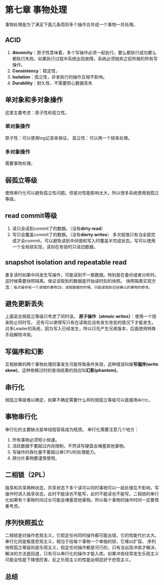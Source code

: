 # 第七章 事物处理
事物处理是为了满足下面几条而将多个操作合并成一个事物一并处理。
## ACID
1. **Atomicity**：原子性意味着，多个写操作必须一起执行，要么都执行成功要么都执行失败。如果执行过程中系统出现故障，系统必须抛弃之前所做的所有写操作。
2. **Consistency**：稳定性，
3. **Isolation**：孤立性，并发执行的操作互相不影响。
4. **Durability**：耐久性，不需要担心数据丢失

## 单对象和多对象操作
这里主要考虑：原子性和孤立性。
### 单对象操作
原子性：可以使用log记录来保证。
孤立性：可以用一个锁来处理。
### 多对象操作
需要事物处理。

## 弱孤立等级
使用串行化可以避免孤立性问题。但是对性能影响太大，所以很多系统使用弱孤立等级。
## read commit等级
1. 读只会读到commit了的数据。（没有**dirty read**）
2. 写只会覆盖commit了的数据。（没有**dierty writes**）
多次赋值只有当全部完成才会commit。可以避免读到中间值和写入时覆盖半完成状态。写可以使用一个全局锁实现，读则在有锁时只读旧数据。
## snapshot isolation and repeatable read
重复读时如果中间发生写操作，可能读到不一致数据。特别是在备份或者分析时。这时候需要快照隔离。保证读取到的数据是开始读时刻的快照。 
快照隔离实现方法：`每次操作有一个递增的事物ID，读取数据的时候，只能读取到已经确认的事物的修改。`
## 避免更新丢失
上面梁总弱孤立等级只考虑了同时读。
**原子操作（atmoic writes）**：使用一个锁来防止同时写。
还有可以使得写只有在读取后没有发生改变的情况下才能发生。
对多Leader的系统，因为写入已经发生，所以只先产生兄弟版本，后面使用特殊手段解除冲突。

## 写偏序和幻影
互相依赖的两个事物处理同事发生可能导致条件失效，这种错误叫做**写偏序(write skew)**，这种依赖过时的查询结果的效应叫**幻影(phantom)**。

## 串行化
弱孤立等级难以确定，如果不确定需要什么样的弱孤立等级可以直接用`串行化`，
## 事物串行化
串行化的主要缺点是单线程容易成为瓶颈。
串行化需要注意几个地方：
1. 所有事物必须短小快速。
2. 活跃数据不要超过内存限制，不然读写硬盘会堵塞其他事物。
3. 写操作的吞吐量不要超过单CPU的处理能力。
4. 跨分片事物要谨慎使用。

## 二相锁（2PL）
独享和共享两种状态，共享状态下多个读可以同时事物可以一起处理互不影响，写操作时进入独享状态，此时不能读也不能写，此时不能读也不能写。二相锁的串行化如果有个事物时间过长可能会堵塞其他事物。所以每个事物的操作时间一定要慎重考虑。

## 序列快照孤立
二相锁是对操作悲观主义，它假定任何同时操作都可能出错，它的性能代价太大。
串行化则是极度悲观主义，相当于给每个事物一个单独的锁，它难以扩容。
序列快照孤立等级则是乐观主义，假定任何操作都是可行的，只有当出现冲突才解决，解决的方法是回退，只有可以串行化的操作才能入库。如果冲突经常发生乐观主义可能会性能下降很厉害，反之乐观主义的性能会明显好于悲观主义。

## 总结
